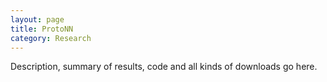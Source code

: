```yaml
---
layout: page
title: ProtoNN
category: Research
---
```


Description, summary of results, code and all kinds of downloads go here.
